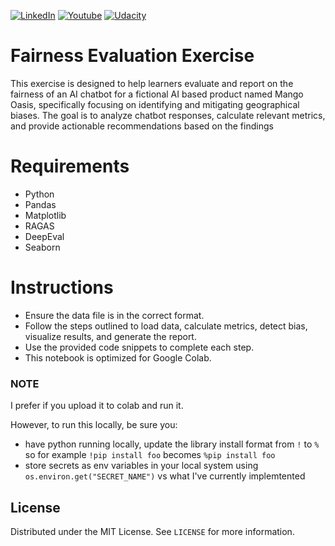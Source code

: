 
[![LinkedIn][linkedin-shield]][linkedin-url]
[![Youtube][youtube-shield]][youtube-url]
[![Udacity][udacity-shield]][udacity-url]

# Fairness Evaluation Exercise

This exercise is designed to help learners evaluate and report on the fairness of an AI chatbot for a fictional AI based product named Mango Oasis, specifically focusing on identifying and mitigating geographical biases. 
The goal is to analyze chatbot responses, calculate relevant metrics, and provide actionable recommendations based on the findings


# Requirements

- Python
- Pandas
- Matplotlib
- RAGAS
- DeepEval
- Seaborn

# Instructions
- Ensure the data file is in the correct format.
- Follow the steps outlined to load data, calculate metrics, detect bias, visualize results, and generate the report.
- Use the provided code snippets to complete each step.
- This notebook is optimized for Google Colab.

### NOTE

I prefer if you upload it to colab and run it.

However, to run this locally, be sure you:
-  have python running locally, update the library install format from `!` to `%` so for example `!pip install foo` becomes `%pip install foo`
- store secrets as env variables in your local system using `os.environ.get("SECRET_NAME")` vs what I've currently implemtented



## License

Distributed under the MIT License. See `LICENSE` for more information.


[linkedin-url]: https://linkedin.com/in/noblea
[linkedin-shield]: https://img.shields.io/badge/-LinkedIn-black.svg?style=for-the-badge&logo=linkedin&colorB=555
[youtube-url]: https://youtube.com/c/nobleackerson
[udacity-url]: https://www.udacity.com/course/ai-product-manager-nanodegree--nd088
[youtube-shield]: https://img.shields.io/badge/-Youtube-black.svg?style=for-the-badge&logo=youtube&colorB=555
[udacity-shield]: https://img.shields.io/badge/-Udacity-black.svg?style=for-the-badge&logo=udcaity&colorB=555
